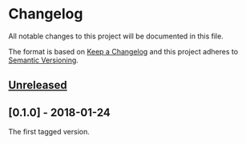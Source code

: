 # Changelog
All notable changes to this project will be documented in this file.

The format is based on [Keep a Changelog](http://keepachangelog.com/en/1.0.0/)
and this project adheres to [Semantic Versioning](http://semver.org/spec/v2.0.0.html).

## [Unreleased]

## [0.1.0] - 2018-01-24

The first tagged version.

[Unreleased]: https://github.com/conjurinc/cloudfoundry-conjur-buildpack/compare/v0.1.0...HEAD
